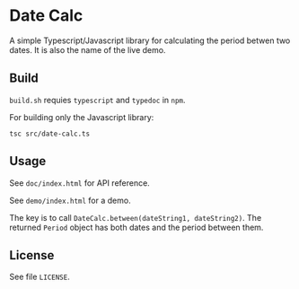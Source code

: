 # Date Calc
A simple Typescript/Javascript library for calculating the period betwen two dates. It is also the name of the live demo.

## Build
`build.sh` requies `typescript` and `typedoc` in `npm`.

For building only the Javascript library:

``` Shell
tsc src/date-calc.ts
```

## Usage
See `doc/index.html` for API reference.

See `demo/index.html` for a demo.

The key is to call `DateCalc.between(dateString1, dateString2)`. The returned `Period` object has both dates and the period between them.

## License
See file `LICENSE`.
